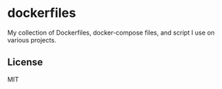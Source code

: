 dockerfiles
==

My collection of Dockerfiles, docker-compose files, and script I use on various projects.

License
--

MIT
